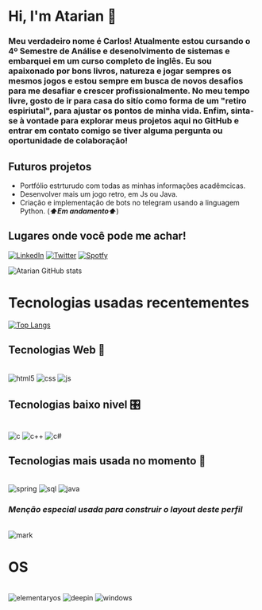 
# Hi, I'm Atarian 💓

### Meu verdadeiro nome é Carlos! Atualmente estou cursando o 4º Semestre de Análise e desenolvimento de sistemas e embarquei em um curso completo de inglês. Eu sou apaixonado por bons livros, natureza e jogar sempres os mesmos jogos e estou sempre em busca de novos desafios para me desafiar e crescer profissionalmente. No meu tempo livre, gosto de ir para casa do sitío como forma de um "retiro espiriutal", para  ajustar os pontos de minha vida. Enfim, sinta-se à vontade para explorar meus projetos aqui no GitHub e entrar em contato comigo se tiver alguma pergunta ou oportunidade de colaboração!

## Futuros projetos
- Portfólio estrturudo com todas as minhas informações acadêmcicas.
- Desenvolver mais um jogo retro, em Js ou Java.
- Criação e implementação de bots no telegram usando a linguagem Python. 
(***⬆️Em andamento⬆️***)

## Lugares onde você pode me achar!
[![LinkedIn](https://img.shields.io/badge/LinkedIn-0077B5?style=for-the-badge&logo=linkedin&logoColor=white)](https://www.linkedin.com/in/carlos-alberto-94255a21b/)
[![Twitter](https://img.shields.io/badge/Twitter-1DA1F2?style=for-the-badge&logo=twitter&logoColor=white)](https://twitter.com/atarian_by_void)
[![Spotfy](https://img.shields.io/badge/Spotify-1ED760?&style=for-the-badge&logo=spotify&logoColor=white)](https://open.spotify.com/user/21eho7qs7crypprua2r75fs5q)

![Atarian GitHub stats](https://github-readme-stats.vercel.app/api?username=Atarian-ByVoid&show_icons=true&theme=synthwave)



# Tecnologias usadas recentementes
[![Top Langs](https://github-readme-stats.vercel.app/api/top-langs/?username=Atarian-ByVoid&hide_progress=true)](https://github.com/Atarian-ByVoid-readme-stats)

## Tecnologias Web 🐧
<div style= "display: inline_block"><br/>
    <img align="center" alt= "html5" src="https://img.shields.io/badge/HTML5-E34F26?style=for-the-badge&logo=html5&logoColor=white "/>
    <img align="center"alt="css"src="https://img.shields.io/badge/CSS3-1572B6?style=for-the-badge&logo=css3&logoColor=white"/>
   <img align="center"alt="js"src="https://img.shields.io/badge/JavaScript-F7DF1E?style=for-the-badge&logo=javascript&logoColor=black"/>
</div>

## Tecnologias baixo nivel 🎛️
<div style= "display: inline_block"><br/>
    <img alt= "c" src="https://img.shields.io/badge/C-00599C?style=for-the-badge&logo=c&logoColor=whit "/>
    <img alt= "c++" src="https://img.shields.io/badge/C%2B%2B-00599C?style=for-the-badge&logo=c%2B%2B&logoColor=white"/>
    <img alt= "c#" src="https://img.shields.io/badge/C%23-239120?style=for-the-badge&logo=c-sharp&logoColor=white"/>
</div>


## Tecnologias mais usada no momento 🦄
<div style= "display: inline_block"><br/>
    <img alt= "spring" src="https://img.shields.io/badge/Spring-6DB33F?style=for-the-badge&logo=spring&logoColor=white"/>
    <img alt= "sql" src="https://img.shields.io/badge/MySQL-00000F?style=for-the-badge&logo=mysql&logoColor=white"/>
    <img alt= "java" src="https://img.shields.io/badge/Java-ED8B00?style=for-the-badge&logo=openjdk&logoColor=white"/>
</div>


### _***Menção especial usada para construir o layout deste perfil***_
<div style= "display: inline_block"><br/>
    <img alt= "mark" src="https://img.shields.io/badge/Markdown-000000?style=for-the-badge&logo=markdown&logoColor=white"/>
</div>


# OS
<div style= "display: inline_block"><br/>
    <img alt= "elementaryos" src="	https://img.shields.io/badge/Elementary%20OS-64BAFF?style=for-the-badge&logo=elementary&logoColor=white"/>
      <img alt= "deepin" src="	https://img.shields.io/badge/Deepin-007CFF?style=for-the-badge&logo=deepin&logoColor=white"/>
        <img alt= "windows" src="	https://img.shields.io/badge/Windows-0078D6?style=for-the-badge&logo=windows&logoColor=white"/>
 </div>
